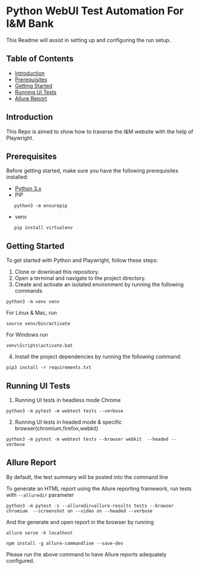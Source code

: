 # Python WebUI Test Automation For I&M Bank

This Readme will assist in setting up and configuring the run setup.

## Table of Contents

- [Introduction](#introduction)
- [Prerequisites](#prerequisites)
- [Getting Started](#getting-started)
- [Running UI Tests](#running-ui-tests)
- [Allure Report](#allure-report)

## Introduction

This Repo is aimed to show how to traverse the I&M website with the help of Playwright.

## Prerequisites

Before getting started, make sure you have the following prerequisites installed:

- [Python 3.x](https://www.python.org/downloads/)
- PIP
 ```shell
    python3 -m ensurepip
```
- venv
 ```shell
    pip install virtualenv
```


## Getting Started

To get started with Python and Playwright, follow these steps:

1. Clone or download this repository.
2. Open a terminal and navigate to the project directory.
3. Create and activate an isolated environment by running the following commands
```shell
python3 -m venv venv
```
For Linux & Mac, run 
```shell
source venv/bin/activate
```
For Windows run
```shell
venv\Scripts\activate.bat
```
4. Install the project dependencies by running the following command:
```shell
pip3 install -r requirements.txt
```

## Running UI Tests

1. Running UI tests in headless mode Chrome

```shell
python3 -m pytest -m webtest tests --verbose
```
2. Running UI tests in headed mode & specific browser(chromium,firefox,webkit)

```shell
python3 -m pytest -m webtest tests --browser webkit  --headed --verbose
```

## Allure Report

By default, the test summary will be posted into the command line

To generate an HTML report using the Allure reporting framework, run tests with `--alluredir` parameter

```shell
python3 -m pytest -s --alluredir=allure-results tests --browser chromium  --screenshot on --video on --headed --verbose
```

And the generate and open report in the browser by running
```shell
allure serve -h localhost
```
``` shell
npm install -g allure-commandline --save-dev
```
Please run the above command to have Allure reports adequately configured.

